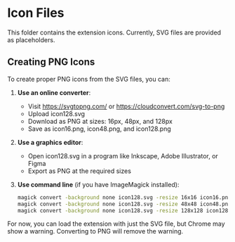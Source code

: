 # Icon Files

This folder contains the extension icons. Currently, SVG files are provided as placeholders.

## Creating PNG Icons

To create proper PNG icons from the SVG files, you can:

1. **Use an online converter**: 
   - Visit https://svgtopng.com/ or https://cloudconvert.com/svg-to-png
   - Upload icon128.svg
   - Download as PNG at sizes: 16px, 48px, and 128px
   - Save as icon16.png, icon48.png, and icon128.png

2. **Use a graphics editor**:
   - Open icon128.svg in a program like Inkscape, Adobe Illustrator, or Figma
   - Export as PNG at the required sizes

3. **Use command line** (if you have ImageMagick installed):
   ```bash
   magick convert -background none icon128.svg -resize 16x16 icon16.png
   magick convert -background none icon128.svg -resize 48x48 icon48.png
   magick convert -background none icon128.svg -resize 128x128 icon128.png
   ```

For now, you can load the extension with just the SVG file, but Chrome may show a warning. Converting to PNG will remove the warning.

